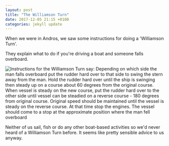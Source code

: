 ```yaml
---
layout: post
title: "The Williamson Turn"
date: 2017-12-05 21:15 +0100
categories: jekyll update
---
```


When we were in Andros, we saw some instructions for doing a 'Williamson Turn'.

They explain what to do if you're driving a boat and someone falls overboard.

![Instructions for the Williamson Turn say: Depending on which side the man falls overboard put the rudder hard over to that side to swing the stern away from the man. Hold the rudder hard over until the ship is swinging then steady up on a course about 60 degrees from the original course. When vessel is steady on the new course, put the rudder hard over to the other side until vessel can be steadied on a reverse course - 180 degrees from original course. Original speed should be maintained until the vessel is steady on the reverse course. At that time stop the engines. The vessel should come to a stop at the approximate position where the man fell overboard](https://github.com/tombye/trexit/raw/gh-pages/assets/images/williamson-turn-instructions.jpg)

Neither of us sail, fish or do any other boat-based activities so we'd never heard of a Williamson Turn before. It seems like pretty sensible advice to us anyway.
